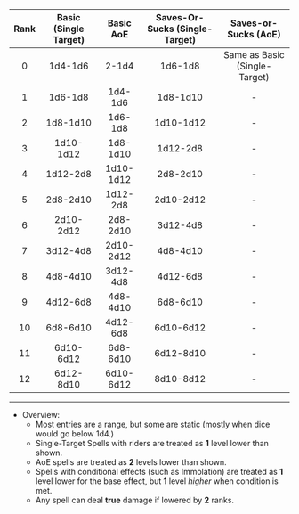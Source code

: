 
| Rank | Basic (Single Target) | Basic AoE | Saves-Or-Sucks (Single-Target) |     Saves-or-Sucks (AoE)      |
|:----:|:---------------------:|:---------:|:------------------------------:|:-----------------------------:|
|  0   |        1d4-1d6        |   2-1d4   |            1d6-1d8             | Same as Basic (Single-Target) |
|  1   |        1d6-1d8        |  1d4-1d6  |            1d8-1d10            |          -                     |
|  2   |       1d8-1d10        |  1d6-1d8  |           1d10-1d12            |         -                      |
|  3   |       1d10-1d12       | 1d8-1d10  |            1d12-2d8            |          -                     |
|  4   |       1d12-2d8        | 1d10-1d12 |            2d8-2d10            |         -                      |
|  5   |       2d8-2d10        | 1d12-2d8  |           2d10-2d12            |         -                      |
|  6   |       2d10-2d12       | 2d8-2d10  |            3d12-4d8            |          -                     |
|  7   |       3d12-4d8        | 2d10-2d12 |            4d8-4d10            |          -                     |
|  8   |       4d8-4d10        | 3d12-4d8  |            4d12-6d8            |          -                     |
|  9   |       4d12-6d8        | 4d8-4d10  |            6d8-6d10            |           -                    |
|  10  |       6d8-6d10        | 4d12-6d8  |           6d10-6d12            |          -                     |
|  11  |       6d10-6d12       | 6d8-6d10  |           6d12-8d10            |          -                     |
|  12  |       6d12-8d10       | 6d10-6d12 |           8d10-8d12            |           -                    |
- - -
- Overview: 
	- Most entries are a range, but some are static (mostly when dice would go below 1d4.)
	- Single-Target Spells with riders are treated as **1** level lower than shown.
	- AoE spells are treated as **2** levels lower than shown. 
	- Spells with conditional effects (such as Immolation) are treated as **1** level lower for the base effect, but **1** level *higher* when condition is met. 
	- Any spell can deal **true** damage if lowered by **2** ranks. 